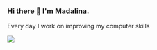 ### Hi there 👋 I'm Madalina. 

Every day I work on improving my computer skills

<img src= "https://www.canva.com/design/DAFLQxcR9lA/BNZhZgaV8K4gMngnLJU4Iw/view?utm_content=DAFLQxcR9lA&utm_campaign=designshare&utm_medium=link&utm_source=publishsharelink" >
<!--


- 🌱 I’m currently learning Python

-->
